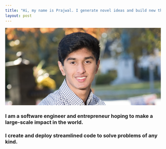 ```yaml
---
title: "Hi, my name is Prajwal. I generate novel ideas and build new things."
layout: post
---
```


![Me](../assets/SeniorPicture.png)

### I am a software engineer and entrepreneur hoping to make a large-scale impact in the world. 

### I create and deploy streamlined code to solve problems of any kind.




